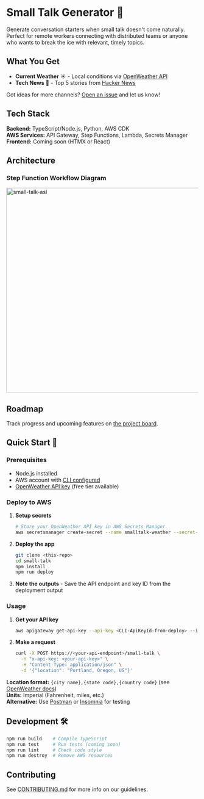 # Small Talk Generator 💬

Generate conversation starters when small talk doesn't come naturally. Perfect for remote workers connecting with distributed teams or anyone who wants to break the ice with relevant, timely topics.

## What You Get

- **Current Weather** ☀️ - Local conditions via [OpenWeather API](https://openweathermap.org/api)
- **Tech News** 📰 - Top 5 stories from [Hacker News](https://news.ycombinator.com/)

Got ideas for more channels? [Open an issue](https://github.com/deeheber/small-talk/issues) and let us know!

## Tech Stack

**Backend:** TypeScript/Node.js, Python, AWS CDK  
**AWS Services:** API Gateway, Step Functions, Lambda, Secrets Manager  
**Frontend:** Coming soon (HTMX or React)

## Architecture

### Step Function Workflow Diagram

<img width="537" alt="small-talk-asl" src="https://github.com/deeheber/small-talk/assets/12616554/fff34b51-e832-4f1d-835b-046f4c7eb4eb">

## Roadmap

Track progress and upcoming features on [the project board](https://github.com/users/deeheber/projects/1/views/1).

## Quick Start 🚀

### Prerequisites

- Node.js installed
- AWS account with [CLI configured](https://docs.aws.amazon.com/cli/latest/userguide/getting-started-quickstart.html)
- [OpenWeather API key](https://openweathermap.org/api) (free tier available)

### Deploy to AWS

1. **Setup secrets**

   ```bash
   # Store your OpenWeather API key in AWS Secrets Manager
   aws secretsmanager create-secret --name smalltalk-weather --secret-string "your-api-key-here"
   ```

2. **Deploy the app**

   ```bash
   git clone <this-repo>
   cd small-talk
   npm install
   npm run deploy
   ```

3. **Note the outputs** - Save the API endpoint and key ID from the deployment output

### Usage

1. **Get your API key**

   ```bash
   aws apigateway get-api-key --api-key <CLI-ApiKeyId-from-deploy> --include-value
   ```

2. **Make a request**
   ```bash
   curl -X POST https://<your-api-endpoint>/small-talk \
     -H "x-api-key: <your-api-key>" \
     -H "Content-Type: application/json" \
     -d '{"location": "Portland, Oregon, US"}'
   ```

**Location format:** `{city name},{state code},{country code}` (see [OpenWeather docs](https://openweathermap.org/api/geocoding-api))  
**Units:** Imperial (Fahrenheit, miles, etc.)  
**Alternative:** Use [Postman](https://www.postman.com/) or [Insomnia](https://insomnia.rest/) for testing

## Development 🛠️

```bash
npm run build    # Compile TypeScript
npm run test     # Run tests (coming soon)
npm run lint     # Check code style
npm run destroy  # Remove AWS resources
```

## Contributing

See [CONTRIBUTING.md](https://github.com/deeheber/small-talk/blob/main/CONTRIBUTING.md) for more info on our guidelines.
